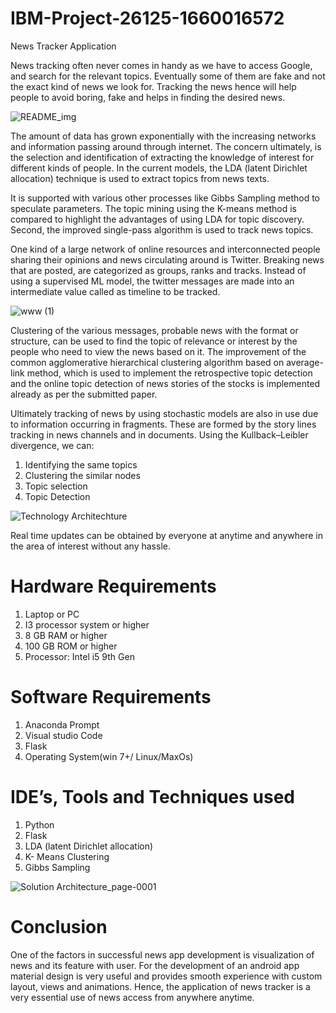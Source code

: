 # IBM-Project-26125-1660016572
News Tracker Application

News tracking often never comes in handy as we have to access Google, and search for the relevant topics. Eventually some of them are fake and not the exact kind of news we look for. Tracking the news hence will help people to avoid boring, fake and helps in finding the desired news.


![README_img](https://user-images.githubusercontent.com/66555276/196865578-a3e182f9-b065-4d18-b6bf-bfc815a5130b.png)

The amount of data has grown exponentially with the increasing networks and information passing around through internet. The concern ultimately, is the selection and identification of extracting the knowledge of interest for different kinds of people. In the current models, the LDA (latent Dirichlet allocation) technique is used to extract topics from news texts. 

It is supported with various other processes like Gibbs Sampling method to speculate parameters. 
The topic mining using the K-means method is compared to highlight the advantages of using LDA for topic discovery. Second, the improved single-pass algorithm is used to track news topics.

One kind of a large network of online resources and interconnected people sharing their opinions and news circulating around is Twitter.  Breaking news that are posted, are categorized as groups, ranks and tracks. Instead of using a supervised ML model, the twitter messages are made into an intermediate value called as timeline to be tracked.


![www (1)](https://user-images.githubusercontent.com/66555276/196894011-f2298420-5a48-4c96-9e4c-0f8b560ea8be.jpg)


Clustering of the various messages, probable news with the format or structure, can be used to find the topic of relevance or interest by the people who need to view the news based on it. The improvement of the common agglomerative hierarchical clustering algorithm based on average-link method, which is used to implement the retrospective topic detection and the online topic detection of news stories of the stocks is implemented already as per the submitted paper. 

Ultimately tracking of news by using stochastic models are also in use due to information occurring in fragments. These are formed by the story lines tracking in news channels and in documents. Using the Kullback–Leibler divergence, we can:
1)	Identifying the same topics
2)	Clustering the similar nodes
3)	Topic selection
4)	Topic Detection


![Technology Architechture](https://user-images.githubusercontent.com/66555276/196895753-90542501-710f-4e94-8bdb-08aa2e780817.jpg)

Real time updates can be obtained by everyone at anytime and anywhere in the area of interest without any hassle.

# Hardware Requirements
1.	Laptop or PC
2.	I3 processor system or higher
3.	8 GB RAM or higher
4.	100 GB ROM or higher
5.	Processor: Intel i5 9th Gen

# Software Requirements
1.	Anaconda Prompt
2.	Visual studio Code
3.	Flask
4.	Operating System(win 7+/ Linux/MaxOs)

# IDE’s, Tools and Techniques used
1.	Python
2.	Flask
3.	LDA (latent Dirichlet allocation) 
4.	K- Means Clustering
5. Gibbs Sampling 

![Solution Architecture_page-0001](https://user-images.githubusercontent.com/66555276/196893314-5cf3fcf2-4e17-497f-85eb-81cd0b2d01db.jpg)

# Conclusion

One of the factors in successful news app development is visualization of news and its feature with user. For the development of an android app material design is very useful and provides smooth experience with custom layout, views and animations. Hence, the application of news tracker is a very essential use of news access from anywhere anytime.

